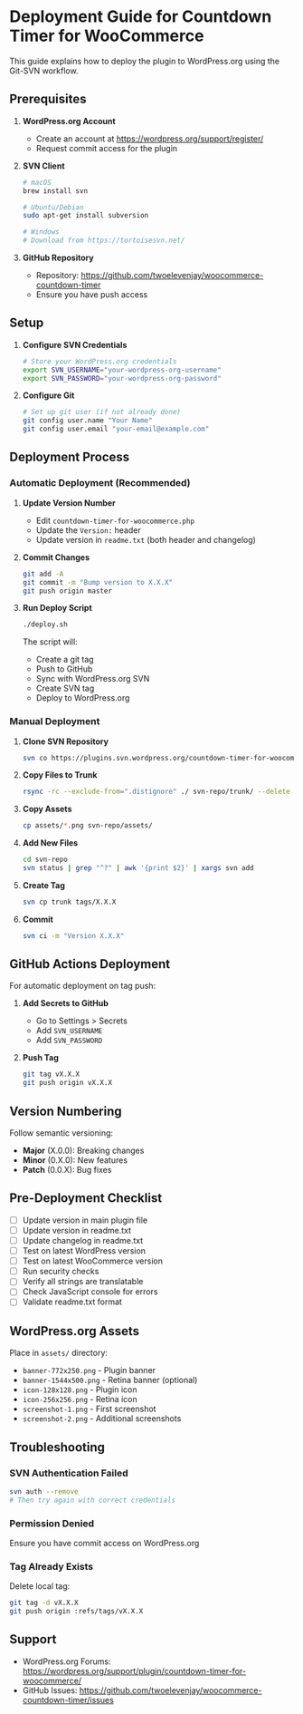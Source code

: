 # Deployment Guide for Countdown Timer for WooCommerce

This guide explains how to deploy the plugin to WordPress.org using the Git-SVN workflow.

## Prerequisites

1. **WordPress.org Account**
   - Create an account at https://wordpress.org/support/register/
   - Request commit access for the plugin

2. **SVN Client**
   ```bash
   # macOS
   brew install svn

   # Ubuntu/Debian
   sudo apt-get install subversion

   # Windows
   # Download from https://tortoisesvn.net/
   ```

3. **GitHub Repository**
   - Repository: https://github.com/twoelevenjay/woocommerce-countdown-timer
   - Ensure you have push access

## Setup

1. **Configure SVN Credentials**
   ```bash
   # Store your WordPress.org credentials
   export SVN_USERNAME="your-wordpress-org-username"
   export SVN_PASSWORD="your-wordpress-org-password"
   ```

2. **Configure Git**
   ```bash
   # Set up git user (if not already done)
   git config user.name "Your Name"
   git config user.email "your-email@example.com"
   ```

## Deployment Process

### Automatic Deployment (Recommended)

1. **Update Version Number**
   - Edit `countdown-timer-for-woocommerce.php`
   - Update the `Version:` header
   - Update version in `readme.txt` (both header and changelog)

2. **Commit Changes**
   ```bash
   git add -A
   git commit -m "Bump version to X.X.X"
   git push origin master
   ```

3. **Run Deploy Script**
   ```bash
   ./deploy.sh
   ```

   The script will:
   - Create a git tag
   - Push to GitHub
   - Sync with WordPress.org SVN
   - Create SVN tag
   - Deploy to WordPress.org

### Manual Deployment

1. **Clone SVN Repository**
   ```bash
   svn co https://plugins.svn.wordpress.org/countdown-timer-for-woocommerce svn-repo
   ```

2. **Copy Files to Trunk**
   ```bash
   rsync -rc --exclude-from=".distignore" ./ svn-repo/trunk/ --delete --delete-excluded
   ```

3. **Copy Assets**
   ```bash
   cp assets/*.png svn-repo/assets/
   ```

4. **Add New Files**
   ```bash
   cd svn-repo
   svn status | grep "^?" | awk '{print $2}' | xargs svn add
   ```

5. **Create Tag**
   ```bash
   svn cp trunk tags/X.X.X
   ```

6. **Commit**
   ```bash
   svn ci -m "Version X.X.X"
   ```

## GitHub Actions Deployment

For automatic deployment on tag push:

1. **Add Secrets to GitHub**
   - Go to Settings > Secrets
   - Add `SVN_USERNAME`
   - Add `SVN_PASSWORD`

2. **Push Tag**
   ```bash
   git tag vX.X.X
   git push origin vX.X.X
   ```

## Version Numbering

Follow semantic versioning:
- **Major** (X.0.0): Breaking changes
- **Minor** (0.X.0): New features
- **Patch** (0.0.X): Bug fixes

## Pre-Deployment Checklist

- [ ] Update version in main plugin file
- [ ] Update version in readme.txt
- [ ] Update changelog in readme.txt
- [ ] Test on latest WordPress version
- [ ] Test on latest WooCommerce version
- [ ] Run security checks
- [ ] Verify all strings are translatable
- [ ] Check JavaScript console for errors
- [ ] Validate readme.txt format

## WordPress.org Assets

Place in `assets/` directory:
- `banner-772x250.png` - Plugin banner
- `banner-1544x500.png` - Retina banner (optional)
- `icon-128x128.png` - Plugin icon
- `icon-256x256.png` - Retina icon
- `screenshot-1.png` - First screenshot
- `screenshot-2.png` - Additional screenshots

## Troubleshooting

### SVN Authentication Failed
```bash
svn auth --remove
# Then try again with correct credentials
```

### Permission Denied
Ensure you have commit access on WordPress.org

### Tag Already Exists
Delete local tag:
```bash
git tag -d vX.X.X
git push origin :refs/tags/vX.X.X
```

## Support

- WordPress.org Forums: https://wordpress.org/support/plugin/countdown-timer-for-woocommerce/
- GitHub Issues: https://github.com/twoelevenjay/woocommerce-countdown-timer/issues